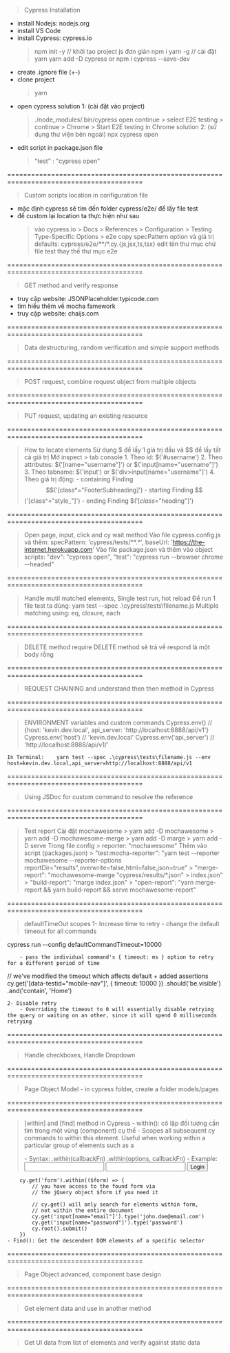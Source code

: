 > Cypress Installation
- install Nodejs: nodejs.org
- install VS Code
- install Cypress: cypress.io
    > npm init -y       // khởi tạo project js đơn giản
    > npm i yarn -g     // cài đặt yarn
    > yarn add -D cypress or npm i cypress --save-dev
- create .ignore file (+-)
- clone project
    > yarn
- open cypress
    solution 1: (cài đặt vào project)
    > ./node_modules/.bin/cypress open
    > continue > select E2E testing > continue > Chrome > Start E2E testing in Chrome
    solution 2: (sử dụng thư viện bên ngoài)
    > npx cypress open
- edit script in package.json file
    > "test" : "cypress open"

========================================================================================
> Custom scripts location in configuration file
- mặc định cypress sẽ tìm đến folder cypress/e2e/ để lấy file test
- để custom lại location ta thực hiện như sau
    > vào cypress.io > Docs > References > Configuration > Testing Type-Specific Options > e2e
    > copy specPattern option và giá trị defaults: cypress/e2e/**/*.cy.{js,jsx,ts,tsx}
    > edit tên thư mục chứ file test thay thế thư mục e2e

========================================================================================
> GET method and verify response
- truy cập website: JSONPlaceholder.typicode.com
- tìm hiểu thêm về mocha famework
- truy cập website: chaijs.com

========================================================================================
> Data destructuring, random verification and simple support methods

========================================================================================
> POST request, combine request object from multiple objects

========================================================================================
> PUT request, updating an existing resource

========================================================================================
> How to locate elements
    Sử dụng $ để lấy 1 giá trị đầu và $$ để lấy tất cả giá trị
    Mở inspect > tab console
    1. Theo id: $('#username')
    2. Theo attributes: $('[name="username"]')  or  $('input[name="username"]')
    3. Theo tabname: $('input')         or      $('div>input[name="username"]')
    4. Theo giá trị động: 
        - containing Finding  $$('[class*="FooterSubheading]')
        - starting Finding    $$('[class^="style_"]')
        - ending Finding      $$('[class$="heading"]')

========================================================================================
> Open page, input, click and cy wait method
    Vào file cypress.config.js và thêm:
        specPattern: 'cypress/tests/**.*',
        baseUrl: 'https://the-internet.herokuapp.com'
    Vào file package.json và thêm vào object scripts:
        "dev": "cypress open",
        "test": "cypress run --browser chrome --headed"

========================================================================================
> Handle mutil matched elements, Single test run, hot reload
    Để run 1 file test ta dùng: yarn test --spec .\cypress\tests\filename.js
    Multiple matching using: eq, closure, each

========================================================================================
> DELETE method
    require DELETE method sẽ trả về respond là một body rỗng 

========================================================================================
> REQUEST CHAINING and understand then then method in Cypress

========================================================================================
> ENVIRONMENT variables and custom commands
    Cypress.env() // {host: 'kevin.dev.local', api_server: 'http://localhost:8888/api/v1'}
    Cypress.env('host') // 'kevin.dev.local'
    Cypress.env('api_server') // 'http://localhost:8888/api/v1/'

    In Terminal:    yarn test --spec .\cypress\tests\filename.js --env host=kevin.dev.local,api_server=http://localhost:8888/api/v1

========================================================================================
> Using JSDoc for custom command to resolve the reference

========================================================================================
> Test report
    Cài đặt mochawesome > yarn add -D mochawesome
                        > yarn add -D mochawesome-merge
                        > yarn add -D marge
                        > yarn add -D serve
    Trong file config   > reporter: "mochawesome"
    Thêm vào script (packages.json) > "test:mocha-reporter": "yarn test --reporter mochawesome --reporter-options reportDir=\"results\",overwrite=false,html=false,json=true"
                                    > "merge-report": "mochawesome-merge \"cypress/results/*.json\" > index.json"
                                    > "build-report": "marge index.json"
                                    > "open-report": "yarn merge-report && yarn build-report && serve mochawesome-report"

========================================================================================
> defaultTimeOut scopes
    1- Increase time to retry
        - change the default timeout for all commands

cypress run --config defaultCommandTimeout=10000   

        - pass the individual command's { timeout: ms } option to retry for a different period of time

// we've modified the timeout which affects default + added assertions
cy.get('[data-testid="mobile-nav"]', { timeout: 10000 })
  .should('be.visible')
  .and('contain', 'Home')

    2- Disable retry
        - Overriding the timeout to 0 will essentially disable retrying the query or waiting on an other, since it will spend 0 milliseconds retrying

======================================================================================== 
> Handle checkboxes, Handle Dropdown

========================================================================================
> Page Object Model
    - in cypress folder, create a folder models/pages

========================================================================================
> [within] and [find] method in Cypress
    - within(): cô lập đối tượng cần tìm trong một vùng (component) cụ thể
    - Scopes all subsequent cy commands to within this element. Useful when working within a particular group of elements such as a <form>
    - Syntax:
        .within(callbackFn)
        .within(options, callbackFn)
    - Example:
        <form>
            <input name="email" type="email" />
            <input name="password" type="password" />
            <button type="submit">Login</button>
        </form>

        cy.get('form').within(($form) => {
            // you have access to the found form via
            // the jQuery object $form if you need it

            // cy.get() will only search for elements within form,
            // not within the entire document
            cy.get('input[name="email"]').type('john.doe@email.com')
            cy.get('input[name="password"]').type('password')
            cy.root().submit()
        })
    - Find(): Get the descendent DOM elements of a specific selector

========================================================================================
> Page Object advanced, component base design

========================================================================================
> Get element data and use in another method

========================================================================================
> Get UI data from list of elements and verify against static data